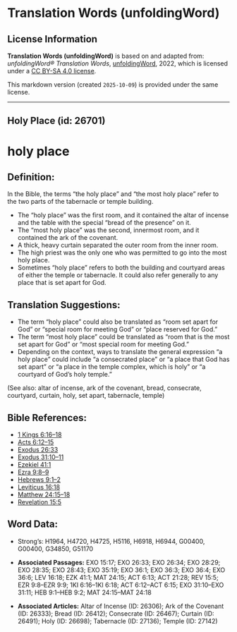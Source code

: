 # Translation Words (unfoldingWord)

## License Information

**Translation Words (unfoldingWord)** is based on and adapted from: _unfoldingWord® Translation Words_, [unfoldingWord](https://unfoldingword.org/utw), 2022, which is licensed under a [CC BY-SA 4.0 license](https://creativecommons.org/licenses/by-sa/4.0/legalcode.en).

This markdown version (created `2025-10-09`) is provided under the same license.



--------------------------------

## Holy Place (id: 26701)

holy place
==========

Definition:
-----------

In the Bible, the terms “the holy place” and “the most holy place” refer to the two parts of the tabernacle or temple building.

* The “holy place” was the first room, and it contained the altar of incense and the table with the special “bread of the presence” on it.
* The “most holy place” was the second, innermost room, and it contained the ark of the covenant.
* A thick, heavy curtain separated the outer room from the inner room.
* The high priest was the only one who was permitted to go into the most holy place.
* Sometimes “holy place” refers to both the building and courtyard areas of either the temple or tabernacle. It could also refer generally to any place that is set apart for God.

Translation Suggestions:
------------------------

* The term “holy place” could also be translated as “room set apart for God” or “special room for meeting God” or “place reserved for God.”
* The term “most holy place” could be translated as “room that is the most set apart for God” or “most special room for meeting God.”
* Depending on the context, ways to translate the general expression “a holy place” could include “a consecrated place” or “a place that God has set apart” or “a place in the temple complex, which is holy” or “a courtyard of God’s holy temple.”

(See also: altar of incense, ark of the covenant, bread, consecrate, courtyard, curtain, holy, set apart, tabernacle, temple)

Bible References:
-----------------

* [1 Kings 6:16–18](https://ref.ly/1Kgs6:16-1Kgs6:18)
* [Acts 6:12–15](https://ref.ly/Acts6:12-Acts6:15)
* [Exodus 26:33](https://ref.ly/Exod26:33)
* [Exodus 31:10–11](https://ref.ly/Exod31:10-Exod31:11)
* [Ezekiel 41:1](https://ref.ly/Ezek41:1)
* [Ezra 9:8–9](https://ref.ly/Ezra9:8-Ezra9:9)
* [Hebrews 9:1–2](https://ref.ly/Heb9:1-Heb9:2)
* [Leviticus 16:18](https://ref.ly/Lev16:18)
* [Matthew 24:15–18](https://ref.ly/Matt24:15-Matt24:18)
* [Revelation 15:5](https://ref.ly/Rev15:5)

Word Data:
----------

* Strong’s: H1964, H4720, H4725, H5116, H6918, H6944, G00400, G00400, G34850, G51170

* **Associated Passages:** EXO 15:17; EXO 26:33; EXO 26:34; EXO 28:29; EXO 28:35; EXO 28:43; EXO 35:19; EXO 36:1; EXO 36:3; EXO 36:4; EXO 36:6; LEV 16:18; EZK 41:1; MAT 24:15; ACT 6:13; ACT 21:28; REV 15:5; EZR 9:8–EZR 9:9; 1KI 6:16–1KI 6:18; ACT 6:12–ACT 6:15; EXO 31:10–EXO 31:11; HEB 9:1–HEB 9:2; MAT 24:15–MAT 24:18
* **Associated Articles:** Altar of Incense (ID: 26306); Ark of the Covenant (ID: 26333); Bread (ID: 26412); Consecrate (ID: 26467); Curtain (ID: 26491); Holy (ID: 26698); Tabernacle (ID: 27136); Temple (ID: 27142)

